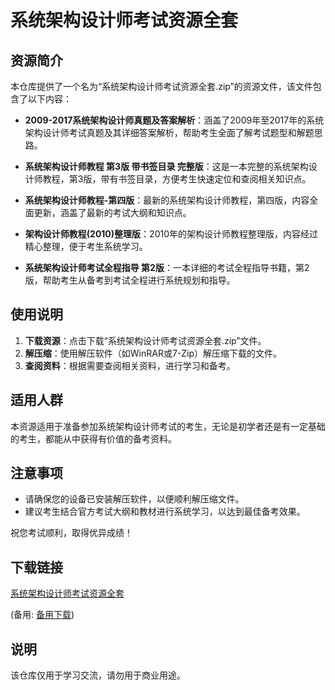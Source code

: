 # 系统架构设计师考试资源全套

## 资源简介

本仓库提供了一个名为“系统架构设计师考试资源全套.zip”的资源文件，该文件包含了以下内容：

- **2009-2017系统架构设计师真题及答案解析**：涵盖了2009年至2017年的系统架构设计师考试真题及其详细答案解析，帮助考生全面了解考试题型和解题思路。
  
- **系统架构设计师教程 第3版 带书签目录 完整版**：这是一本完整的系统架构设计师教程，第3版，带有书签目录，方便考生快速定位和查阅相关知识点。

- **系统架构设计师教程-第四版**：最新的系统架构设计师教程，第四版，内容全面更新，涵盖了最新的考试大纲和知识点。

- **架构设计师教程(2010)整理版**：2010年的架构设计师教程整理版，内容经过精心整理，便于考生系统学习。

- **系统架构设计师考试全程指导 第2版**：一本详细的考试全程指导书籍，第2版，帮助考生从备考到考试全程进行系统规划和指导。

## 使用说明

1. **下载资源**：点击下载“系统架构设计师考试资源全套.zip”文件。
2. **解压缩**：使用解压软件（如WinRAR或7-Zip）解压缩下载的文件。
3. **查阅资料**：根据需要查阅相关资料，进行学习和备考。

## 适用人群

本资源适用于准备参加系统架构设计师考试的考生，无论是初学者还是有一定基础的考生，都能从中获得有价值的备考资料。

## 注意事项

- 请确保您的设备已安装解压软件，以便顺利解压缩文件。
- 建议考生结合官方考试大纲和教材进行系统学习，以达到最佳备考效果。

祝您考试顺利，取得优异成绩！

## 下载链接
[系统架构设计师考试资源全套](https://pan.quark.cn/s/6eb6b27ac2ea) 

(备用: [备用下载](https://pan.baidu.com/s/13dgjzYDQorEDn3zdUUHh8g?pwd=1234))

## 说明

该仓库仅用于学习交流，请勿用于商业用途。
